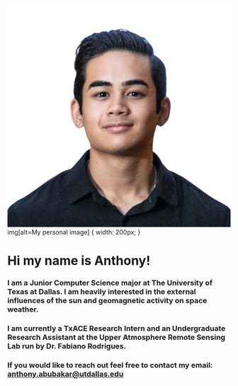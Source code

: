 ![My personal image](docs/assets/aa_white.png)
img[alt=My personal image] { width: 200px; }

# Hi my name is Anthony!

### I am a Junior Computer Science major at The University of Texas at Dallas. I am heavily interested in the external influences of the sun and geomagnetic activity on space weather.

### I am currently a TxACE Research Intern and an Undergraduate Research Assistant at the Upper Atmosphere Remote Sensing Lab run by Dr. Fabiano Rodrigues.

### If you would like to reach out feel free to contact my email: anthony.abubakar@utdallas.edu
